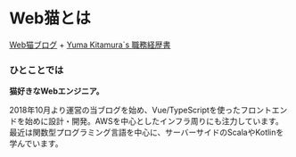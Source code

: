 # Web猫とは

[Web猫ブログ](https://webneko.dev/) + [Yuma Kitamura`s 職務経歴書](https://github.com/jiyuujin/Curriculum-Vitae)

<ProfileCardComponent></ProfileCardComponent>

### ひとことでは

**猫好きなWebエンジニア。**

2018年10月より運営の当ブログを始め、Vue/TypeScriptを使ったフロントエンドを始めに設計・開発。AWSを中心としたインフラ周りにも注力しています。最近は関数型プログラミング言語を中心に、サーバーサイドのScalaやKotlinを学んでいます。

<ProfileCustom/>
